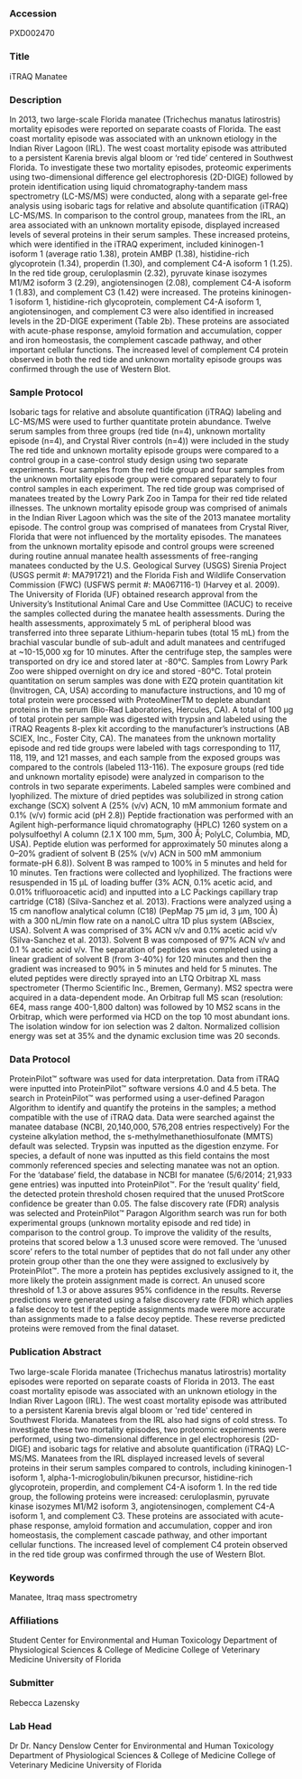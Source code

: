 ### Accession
PXD002470

### Title
iTRAQ Manatee

### Description
In 2013, two large-scale Florida manatee (Trichechus manatus latirostris) mortality episodes were reported on separate coasts of Florida. The east coast mortality episode was associated with an unknown etiology in the Indian River Lagoon (IRL). The west coast mortality episode was attributed to a persistent Karenia brevis algal bloom or ‘red tide’ centered in Southwest Florida. To investigate these two mortality episodes, proteomic experiments using two-dimensional difference gel electrophoresis (2D-DIGE) followed by protein identification using liquid chromatography-tandem mass spectrometry (LC-MS/MS) were conducted, along with a separate gel-free analysis using isobaric tags for relative and absolute quantification (iTRAQ) LC-MS/MS.  In comparison to the control group, manatees from the IRL, an area associated with an unknown mortality episode, displayed increased levels of several proteins in their serum samples. These increased proteins, which were identified in the iTRAQ experiment, included kininogen-1 isoform 1 (average ratio 1.38), protein AMBP (1.38), histidine-rich glycoprotein (1.34), properdin (1.30), and complement C4-A isoform 1 (1.25). In the red tide group, ceruloplasmin (2.32), pyruvate kinase isozymes M1/M2 isoform 3 (2.29), angiotensinogen (2.08), complement C4-A isoform 1 (1.83), and complement C3 (1.42) were increased. The proteins kininogen-1 isoform 1, histidine-rich glycoprotein, complement C4-A isoform 1, angiotensinogen, and complement C3 were also identified in increased levels in the 2D-DIGE experiment (Table 2b). These proteins are associated with acute-phase response, amyloid formation and accumulation, copper and iron homeostasis, the complement cascade pathway, and other important cellular functions. The increased level of complement C4 protein observed in both the red tide and unknown mortality episode groups was confirmed through the use of Western Blot.

### Sample Protocol
Isobaric tags for relative and absolute quantification (iTRAQ) labeling and LC-MS/MS were used to further quantitate protein abundance. Twelve serum samples from three groups (red tide (n=4), unknown mortality episode (n=4), and Crystal River controls (n=4)) were included in the study The red tide and unknown mortality episode groups were compared to a control group in a case-control study design using two separate experiments. Four samples from the red tide group and four samples from the unknown mortality episode group were compared separately to four control samples in each experiment.  The red tide group was comprised of manatees treated by the Lowry Park Zoo in Tampa for their red tide related illnesses. The unknown mortality episode group was comprised of animals in the Indian River Lagoon which was the site of the 2013 manatee mortality episode. The control group was comprised of manatees from Crystal River, Florida that were not influenced by the mortality episodes. The manatees from the unknown mortality episode and control groups were screened during routine annual manatee health assessments of free-ranging manatees conducted by the U.S. Geological Survey (USGS) Sirenia Project (USGS permit #: MA791721) and the Florida Fish and Wildlife Conservation Commission (FWC) (USFWS permit #: MA067116-1) (Harvey et al. 2009). The University of Florida (UF) obtained research approval from the University’s Institutional Animal Care and Use Committee (IACUC) to receive the samples collected during the manatee health assessments. During the health assessments, approximately 5 mL of peripheral blood was transferred into three separate Lithium-heparin tubes (total 15 mL) from the brachial vascular bundle of sub-adult and adult manatees and centrifuged at ~10-15,000 xg for 10 minutes. After the centrifuge step, the samples were transported on dry ice and stored later at -80°C. Samples from Lowry Park Zoo were shipped overnight on dry ice and stored -80°C.  Total protein quantitation on serum samples was done with EZQ protein quantitation kit (Invitrogen, CA, USA) according to manufacture instructions, and 10 mg of total protein were processed with ProteoMinerTM to deplete abundant proteins in the serum (Bio-Rad Laboratories, Hercules, CA).  A total of 100 µg of total protein per sample was digested with trypsin and labeled using the iTRAQ Reagents 8-plex kit according to the manufacturer’s instructions (AB SCIEX, Inc., Foster City, CA). The manatees from the unknown mortality episode and red tide groups were labeled with tags corresponding to 117, 118, 119, and 121 masses, and each sample from the exposed groups was compared to the controls (labeled 113-116). The exposure groups (red tide and unknown mortality episode) were analyzed in comparison to the controls in two separate experiments. Labeled samples were combined and lyophilized. The mixture of dried peptides was solubilized in strong cation exchange (SCX) solvent A (25% (v/v) ACN, 10 mM ammonium formate and 0.1% (v/v) formic acid (pH 2.8)) Peptide fractionation was performed with an Agilent high-performance liquid chromatography (HPLC) 1260 system on a polysulfoethyl A column (2.1 X 100 mm, 5µm, 300 Ǻ; PolyLC, Columbia, MD, USA). Peptide elution was performed for approximately 50 minutes along a 0–20% gradient of solvent B (25% (v/v) ACN in 500 mM ammonium formate-pH 6.8)). Solvent B was ramped to 100% in 5 minutes and held for 10 minutes. Ten fractions were collected and lyophilized. The fractions were resuspended in 15 µL of loading buffer (3% ACN, 0.1% acetic acid, and 0.01% trifluoroacetic acid) and inputted into a LC Packings capillary trap cartridge (C18) (Silva-Sanchez et al. 2013).  Fractions were analyzed using a 15 cm nanoflow analytical column (C18) (PepMap 75 µm id, 3 µm, 100 Å) with a 300 nL/min flow rate on a nanoLC ultra 1D plus system (ABsciex, USA). Solvent A was comprised of 3% ACN v/v and 0.1% acetic acid v/v (Silva-Sanchez et al. 2013). Solvent B was composed of 97% ACN v/v and 0.1 % acetic acid v/v. The separation of peptides was completed using a linear gradient of solvent B (from 3-40%) for 120 minutes and then the gradient was increased to 90% in 5 minutes and held for 5 minutes. The eluted peptides were directly sprayed into an LTQ Orbitrap XL mass spectrometer (Thermo Scientific Inc., Bremen, Germany). MS2 spectra were acquired in a data-dependent mode. An Orbitrap full MS scan (resolution: 6E4, mass range 400-1,800 dalton) was followed by 10 MS2 scans in the Orbitrap, which were performed via HCD on the top 10 most abundant ions. The isolation window for ion selection was 2 dalton. Normalized collision energy was set at 35% and the dynamic exclusion time was 20 seconds.

### Data Protocol
ProteinPilot™ software was used for data interpretation. Data from iTRAQ were inputted into ProteinPilot™ software versions 4.0 and 4.5 beta. The search in ProteinPilot™ was performed using a user-defined Paragon Algorithm to identify and quantify the proteins in the samples; a method compatible with the use of iTRAQ data. Data were searched against the manatee database (NCBI, 20,140,000, 576,208 entries respectively) For the cysteine alkylation method, the s-methylmethanethiosulfonate (MMTS) default was selected. Trypsin was inputted as the digestion enzyme. For species, a default of none was inputted as this field contains the most commonly referenced species and selecting manatee was not an option. For the ‘database’ field, the database in NCBI for manatee (5/6/2014; 21,933 gene entries) was inputted into ProteinPilot™. For the ‘result quality’ field, the detected protein threshold chosen required that the unused ProtScore confidence be greater than 0.05. The false discovery rate (FDR) analysis was selected and ProteinPilot™ Paragon Algorithm search was run for both experimental groups (unknown mortality episode and red tide) in comparison to the control group.  To improve the validity of the results, proteins that scored below a 1.3 unused score were removed. The ‘unused score’ refers to the total number of peptides that do not fall under any other protein group other than the one they were assigned to exclusively by ProteinPilot™. The more a protein has peptides exclusively assigned to it, the more likely the protein assignment made is correct. An unused score threshold of 1.3 or above assures 95% confidence in the results. Reverse predictions were generated using a false discovery rate (FDR) which applies a false decoy to test if the peptide assignments made were more accurate than assignments made to a false decoy peptide. These reverse predicted proteins were removed from the final dataset.

### Publication Abstract
Two large-scale Florida manatee (Trichechus manatus latirostris) mortality episodes were reported on separate coasts of Florida in 2013. The east coast mortality episode was associated with an unknown etiology in the Indian River Lagoon (IRL). The west coast mortality episode was attributed to a persistent Karenia brevis algal bloom or 'red tide' centered in Southwest Florida. Manatees from the IRL also had signs of cold stress. To investigate these two mortality episodes, two proteomic experiments were performed, using two-dimensional difference in gel electrophoresis (2D-DIGE) and isobaric tags for relative and absolute quantification (iTRAQ) LC-MS/MS. Manatees from the IRL displayed increased levels of several proteins in their serum samples compared to controls, including kininogen-1 isoform 1, alpha-1-microglobulin/bikunen precursor, histidine-rich glycoprotein, properdin, and complement C4-A isoform 1. In the red tide group, the following proteins were increased: ceruloplasmin, pyruvate kinase isozymes M1/M2 isoform 3, angiotensinogen, complement C4-A isoform 1, and complement C3. These proteins are associated with acute-phase response, amyloid formation and accumulation, copper and iron homeostasis, the complement cascade pathway, and other important cellular functions. The increased level of complement C4 protein observed in the red tide group was confirmed through the use of Western Blot.

### Keywords
Manatee, Itraq mass spectrometry

### Affiliations
Student
Center for Environmental and Human Toxicology Department of Physiological Sciences & College of Medicine College of Veterinary Medicine University of Florida

### Submitter
Rebecca  Lazensky

### Lab Head
Dr Dr. Nancy Denslow
Center for Environmental and Human Toxicology Department of Physiological Sciences & College of Medicine College of Veterinary Medicine University of Florida


